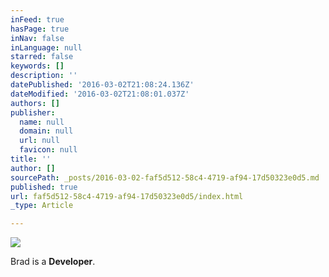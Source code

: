 ```yaml
---
inFeed: true
hasPage: true
inNav: false
inLanguage: null
starred: false
keywords: []
description: ''
datePublished: '2016-03-02T21:08:24.136Z'
dateModified: '2016-03-02T21:08:01.037Z'
authors: []
publisher:
  name: null
  domain: null
  url: null
  favicon: null
title: ''
author: []
sourcePath: _posts/2016-03-02-faf5d512-58c4-4719-af94-17d50323e0d5.md
published: true
url: faf5d512-58c4-4719-af94-17d50323e0d5/index.html
_type: Article

---
```

![](https://the-grid-user-content.s3-us-west-2.amazonaws.com/d7b33e6a-a4fa-4e3c-bb9c-d60b89ec8541.jpg)

Brad is a **Developer**.